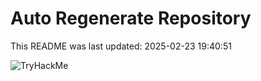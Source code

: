 # Auto Regenerate Repository

This README was last updated: 2025-02-23 19:40:51

 ![TryHackMe](https://tryhackme.com/badge/533634)